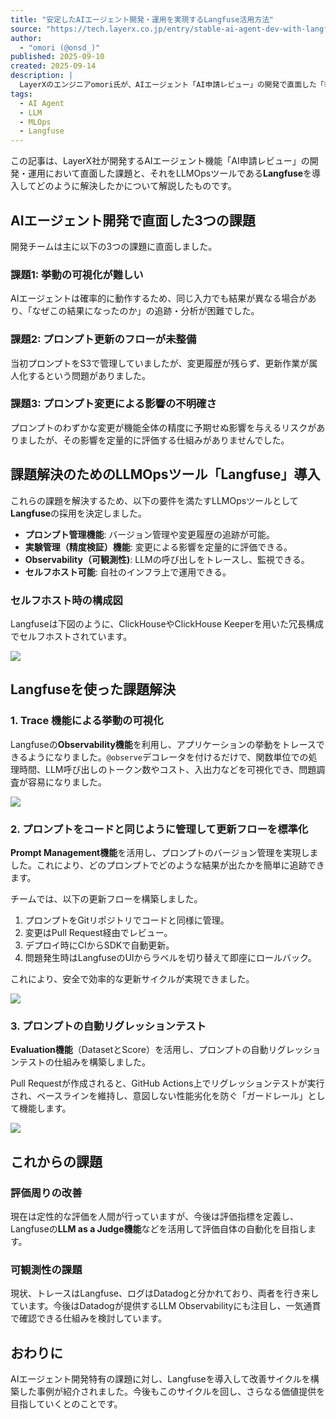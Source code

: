 ```yaml
---
title: "安定したAIエージェント開発・運用を実現するLangfuse活用方法"
source: "https://tech.layerx.co.jp/entry/stable-ai-agent-dev-with-langfuse"
author:
  - "omori (@onsd_)"
published: 2025-09-10
created: 2025-09-14
description: |
  LayerXのエンジニアomori氏が、AIエージェント「AI申請レビュー」の開発で直面した「挙動の可視化」「プロンプト更新フロー」「変更影響の不明確さ」という3つの課題を、LLMOpsツール「Langfuse」を導入してどのように解決したかを解説。Trace機能による可視化、Gitと連携したプロンプト管理、自動リグレッションテストの仕組みなど、安定した開発・運用サイクルを実現するための具体的な手法を紹介します。
tags:
  - AI Agent
  - LLM
  - MLOps
  - Langfuse
---
```


この記事は、LayerX社が開発するAIエージェント機能「AI申請レビュー」の開発・運用において直面した課題と、それをLLMOpsツールである**Langfuse**を導入してどのように解決したかについて解説したものです。

## AIエージェント開発で直面した3つの課題

開発チームは主に以下の3つの課題に直面しました。

### 課題1: 挙動の可視化が難しい

AIエージェントは確率的に動作するため、同じ入力でも結果が異なる場合があり、「なぜこの結果になったのか」の追跡・分析が困難でした。

### 課題2: プロンプト更新のフローが未整備

当初プロンプトをS3で管理していましたが、変更履歴が残らず、更新作業が属人化するという問題がありました。

### 課題3: プロンプト変更による影響の不明確さ

プロンプトのわずかな変更が機能全体の精度に予期せぬ影響を与えるリスクがありましたが、その影響を定量的に評価する仕組みがありませんでした。

## 課題解決のためのLLMOpsツール「Langfuse」導入

これらの課題を解決するため、以下の要件を満たすLLMOpsツールとして**Langfuse**の採用を決定しました。

- **プロンプト管理機能**: バージョン管理や変更履歴の追跡が可能。
- **実験管理（精度検証）機能**: 変更による影響を定量的に評価できる。
- **Observability（可観測性)**: LLMの呼び出しをトレースし、監視できる。
- **セルフホスト可能**: 自社のインフラ上で運用できる。

### セルフホスト時の構成図

Langfuseは下図のように、ClickHouseやClickHouse Keeperを用いた冗長構成でセルフホストされています。

![](https://cdn-ak.f.st-hatena.com/images/fotolife/o/onsd/20250909/20250909145845.png)

## Langfuseを使った課題解決

### 1. Trace 機能による挙動の可視化

Langfuseの**Observability機能**を利用し、アプリケーションの挙動をトレースできるようになりました。`@observe`デコレータを付けるだけで、関数単位での処理時間、LLM呼び出しのトークン数やコスト、入出力などを可視化でき、問題調査が容易になりました。

![](https://cdn-ak.f.st-hatena.com/images/fotolife/o/onsd/20250909/20250909142201.png)

### 2. プロンプトをコードと同じように管理して更新フローを標準化

**Prompt Management機能**を活用し、プロンプトのバージョン管理を実現しました。これにより、どのプロンプトでどのような結果が出たかを簡単に追跡できます。

チームでは、以下の更新フローを構築しました。

1. プロンプトをGitリポジトリでコードと同様に管理。
2. 変更はPull Request経由でレビュー。
3. デプロイ時にCIからSDKで自動更新。
4. 問題発生時はLangfuseのUIからラベルを切り替えて即座にロールバック。

これにより、安全で効率的な更新サイクルが実現できました。

![](https://cdn-ak.f.st-hatena.com/images/fotolife/o/onsd/20250909/20250909142501.png)

### 3. プロンプトの自動リグレッションテスト

**Evaluation機能**（DatasetとScore）を活用し、プロンプトの自動リグレッションテストの仕組みを構築しました。

Pull Requestが作成されると、GitHub Actions上でリグレッションテストが実行され、ベースラインを維持し、意図しない性能劣化を防ぐ「ガードレール」として機能します。

![](https://cdn-ak.f.st-hatena.com/images/fotolife/o/onsd/20250909/20250909142359.png)

## これからの課題

### 評価周りの改善

現在は定性的な評価を人間が行っていますが、今後は評価指標を定義し、Langfuseの**LLM as a Judge機能**などを活用して評価自体の自動化を目指します。

### 可観測性の課題

現状、トレースはLangfuse、ログはDatadogと分かれており、両者を行き来しています。今後はDatadogが提供するLLM Observabilityにも注目し、一気通貫で確認できる仕組みを検討しています。

## おわりに

AIエージェント開発特有の課題に対し、Langfuseを導入して改善サイクルを構築した事例が紹介されました。今後もこのサイクルを回し、さらなる価値提供を目指していくとのことです。
